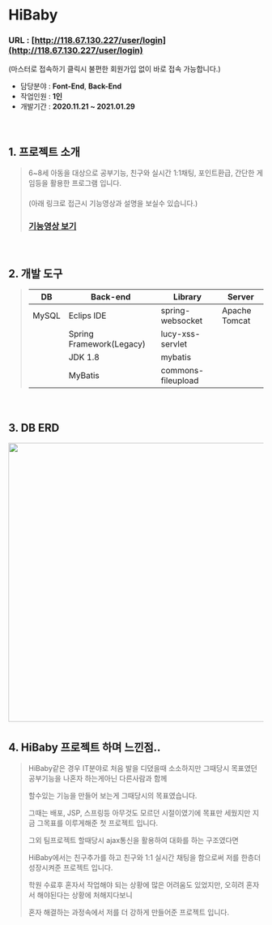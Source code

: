 # HiBaby 

### URL : [http://118.67.130.227/user/login](http://118.67.130.227/user/login)

(마스터로 접속하기 클릭시 불편한 회원가입 없이 바로 접속 가능합니다.)

- 담당분야 : **Font-End**, **Back-End**
- 작업인원 : **1인**
- 개발기간 : **2020.11.21 ~ 2021.01.29**
　   
   
　   
## 1. 프로젝트 소개
> 6~8세 아동을 대상으로 공부기능, 친구와 실시간 1:1채팅, 포인트환급, 간단한 게임등을 활용한 프로그램 입니다.   
> 　   
> (아래 링크로 접근시 기능영상과 설명을 보실수 있습니다.)
> ### [기능영상 보기](http://118.67.132.252/pj/hibabyTag)

　   
## 2. 개발 도구
> | DB        | Back-end           |Library                | Server        |
> | --------- | ------------------ |-----------------------|---------------|
> | MySQL     | Eclips IDE         | spring-websocket      | Apache Tomcat |
> |           | Spring Framework(Legacy)  |lucy-xss-servlet|               |
> |           | JDK 1.8            | mybatis               |               |
> |           | MyBatis            | commons-fileupload    |               |
　   
    
## 3. DB ERD
<img src="https://user-images.githubusercontent.com/65270811/107304256-139b2100-6ac4-11eb-9908-b3e26a198671.png" width="1000" height="550">
　   

## 4. HiBaby 프로젝트 하며 느낀점..   
> HiBaby같은 경우 IT분야로 처음 발을 디뎠을때 소소하지만 그때당시 목표였던 공부기능을 나혼자 하는게아닌 다른사람과 함께   
>    
> 할수있는 기능을 만들어 보는게 그때당시의 목표였습니다.
>    
> 그때는 배포, JSP, 스프링등 아무것도 모르던 시절이였기에 목표만 세웠지만 지금 그목표를 이루게해준 첫 프로젝트 입니다.
>    
> 그외 팀프로젝트 할때당시 ajax통신을 활용하여 대화를 하는 구조였다면   
>    
> HiBaby에서는 친구추가를 하고 친구와 1:1 실시간 채팅을 함으로써 저를 한층더 성장시켜준 프로젝트 입니다.
>    
> 학원 수료후 혼자서 작업해야 되는 상황에 많은 어려움도 있었지만, 오히려 혼자서 해야된다는 상황에 처해지다보니   
>    
> 혼자 해결하는 과정속에서 저를 더 강하게 만들어준 프로젝트 입니다.


